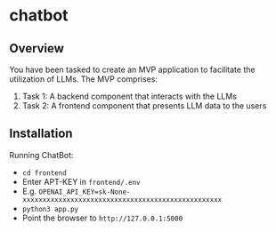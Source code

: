 # chatbot

## Overview
You have been tasked to create an MVP application to facilitate the utilization of LLMs. The
MVP comprises:

1. Task 1: A backend component that interacts with the LLMs
1. Task 2: A frontend component that presents LLM data to the users

## Installation
Running ChatBot:
 - ```cd frontend```
 - Enter APT-KEY in ```frontend/.env```
 - E.g. ``` OPENAI_API_KEY=sk-None-xxxxxxxxxxxxxxxxxxxxxxxxxxxxxxxxxxxxxxxxxxxxxxxxxx ```
 - ```python3 app.py```
 - Point the browser to ```http://127.0.0.1:5000```
